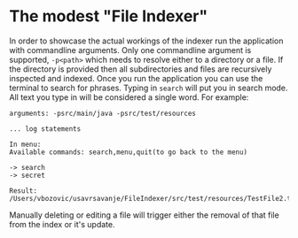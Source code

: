 # The modest "File Indexer"
In order to showcase the actual workings of the indexer run the application with commandline arguments. Only one commandline argument is supported, `-p<path>` which needs to resolve either to a directory or a file. If the directory is provided then all subdirectories and files are recursively inspected and indexed. Once you run the application you can use the terminal to search for phrases. Typing in `search` will put you in search mode. All text you type in will be considered a single word. For example:
```text
arguments: -psrc/main/java -psrc/test/resources

... log statements

In menu:
Available commands: search,menu,quit(to go back to the menu)

-> search
-> secret

Result: 
/Users/vbozovic/usavrsavanje/FileIndexer/src/test/resources/TestFile2.txt

```

Manually deleting or editing a file will trigger either the removal of that file from the index or it's update.
